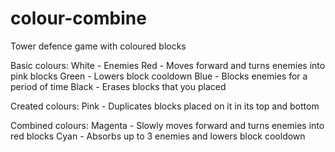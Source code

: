 # colour-combine

Tower defence game with coloured blocks

Basic colours:
White - Enemies
Red - Moves forward and turns enemies into pink blocks
Green - Lowers block cooldown
Blue - Blocks enemies for a period of time
Black - Erases blocks that you placed

Created colours:
Pink - Duplicates blocks placed on it in its top and bottom

Combined colours:
Magenta - Slowly moves forward and turns enemies into red blocks
Cyan - Absorbs up to 3 enemies and lowers block cooldown
